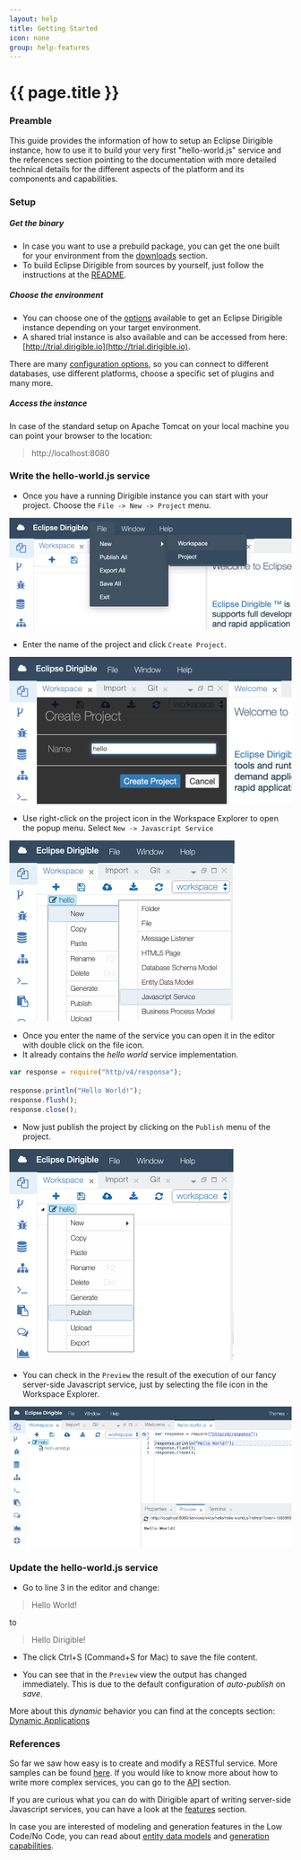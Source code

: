 ```yaml
---
layout: help
title: Getting Started
icon: none
group: help-features
---
```


{{ page.title }}
===

### Preamble

This guide provides the information of how to setup an Eclipse Dirigible instance, how to use it to build your very first "hello-world.js" service and the references section pointing to the documentation with more detailed technical details for the different aspects of the platform and its components and capabilities.

### Setup

##### Get the binary

* In case you want to use a prebuild package, you can get the one built for your environment from the [downloads](https://download.eclipse.org/dirigible) section.
* To build Eclipse Dirigible from sources by yourself, just follow the instructions at the [README](https://github.com/eclipse/dirigible/blob/master/README.md#build).

##### Choose the environment

* You can choose one of the [options](setup.html) available to get an Eclipse Dirigible instance depending on your target environment.
* A shared trial instance is also available and can be accessed from here: [http://trial.dirigible.io](http://trial.dirigible.io).

There are many [configuration options](setup_environment_variables.html), so you can connect to different databases, use different platforms, choose a specific set of plugins and many more.

##### Access the instance

In case of the standard setup on Apache Tomcat on your local machine you can point your browser to the location:

> http://localhost:8080

### Write the hello-world.js service

* Once you have a running Dirigible instance you can start with your project. Choose the `File -> New -> Project` menu.

![New Project](images/getting-started/new-project-hello.png)

* Enter the name of the project and click `Create Project`.

![Create Project](images/getting-started/create-project-hello.png)

* Use right-click on the project icon in the Workspace Explorer to open the popup menu. Select `New -> Javascript Service`

![Create Javascript Service](images/getting-started/create-javascript.png)

* Once you enter the name of the service you can open it in the editor with double click on the file icon.
* It already contains the *hello world* service implementation.

```javascript
var response = require("http/v4/response");

response.println("Hello World!");
response.flush();
response.close();
```

* Now just publish the project by clicking on the `Publish` menu of the project.

![Publish Project](images/getting-started/publish-project.png)

* You can check in the `Preview` the result of the execution of our fancy server-side Javascript service, just by selecting the file icon in the Workspace Explorer.

![Preview Project](images/getting-started/preview-project.png)

### Update the hello-world.js service

* Go to line 3 in the editor and change:

> Hello World!

to

> Hello Dirigible!

* The click Ctrl+S (Command+S for Mac) to save the file content.

* You can see that in the `Preview` view the output has changed immediately. This is due to the default configuration of *auto-publish* on *save*.

More about this *dynamic* behavior you can find at the concepts section: [Dynamic Applications](concepts_dynamic_applications.html)

### References

So far we saw how easy is to create and modify a RESTful service. More samples can be found [here](../samples/index.html). If you would like to know more about how to write more complex services, you can go to the [API](../api/index.html) section. 

If you are curious what you can do with Dirigible apart of writing server-side Javascript services, you can have a look at the [features](features.html) section.

In case you are interested of modeling and generation features in the Low Code/No Code, you can read about [entity data models](concepts_entity_service.html) and [generation capabilities](concepts_generation.html).

